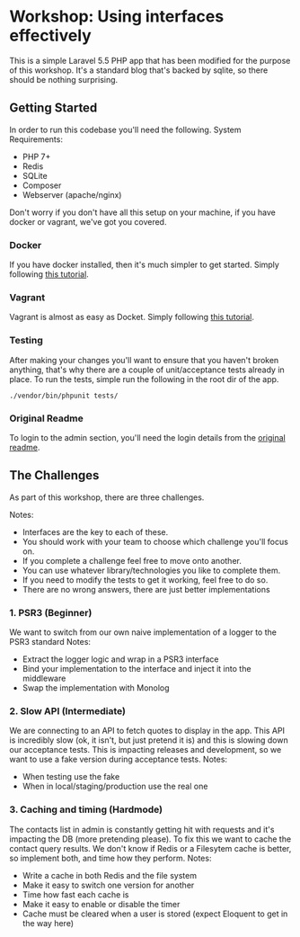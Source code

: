 # Workshop: Using interfaces effectively
This is a simple Laravel 5.5 PHP app that has been modified for the purpose of this workshop. It's a standard blog that's backed by sqlite, so there should be nothing surprising. 

## Getting Started
In order to run this codebase you'll need the following.
System Requirements:
- PHP 7+
- Redis
- SQLite
- Composer
- Webserver (apache/nginx)

Don't worry if you don't have all this setup on your machine, if you have docker or vagrant, we've got you covered.

### Docker
If you have docker installed, then it's much simpler to get started. Simply following [this tutorial](/install-docker.md).

### Vagrant
Vagrant is almost as easy as Docket. Simply following [this tutorial](/install-vagrant.md).

### Testing
After making your changes you'll want to ensure that you haven't broken anything, that's why there are a couple of unit/acceptance tests already in place.
To run the tests, simple run the following in the root dir of the app.

```
./vendor/bin/phpunit tests/
```

### Original Readme
To login to the admin section, you'll need the login details from the [original readme](/Original-README.md).

## The Challenges
As part of this workshop, there are three challenges. 

Notes:
- Interfaces are the key to each of these.
- You should work with your team to choose which challenge you'll focus on. 
- If you complete a challenge feel free to move onto another.
- You can use whatever library/technologies you like to complete them.
- If you need to modify the tests to get it working, feel free to do so.
- There are no wrong answers, there are just better implementations

### 1. PSR3 (Beginner)
We want to switch from our own naive implementation of a logger to the PSR3 standard
Notes:
- Extract the logger logic and wrap in a PSR3 interface
- Bind your implementation to the interface and inject it into the middleware
- Swap the implementation with Monolog

### 2. Slow API (Intermediate)
We are connecting to an API to fetch quotes to display in the app. This API is incredibly slow (ok, it isn't, but just pretend it is) and this is slowing down our acceptance tests.
This is impacting releases and development, so we want to use a fake version during acceptance tests.
Notes:
- When testing use the fake
- When in local/staging/production use the real one

### 3. Caching and timing (Hardmode)
The contacts list in admin is constantly getting hit with requests and it's impacting the DB (more pretending please). To fix this we want to cache the contact query results. 
We don't know if Redis or a Filesytem cache is better, so implement both, and time how they perform.
Notes:
- Write a cache in both Redis and the file system
- Make it easy to switch one version for another
- Time how fast each cache is
- Make it easy to enable or disable the timer
- Cache must be cleared when a user is stored (expect Eloquent to get in the way here)


